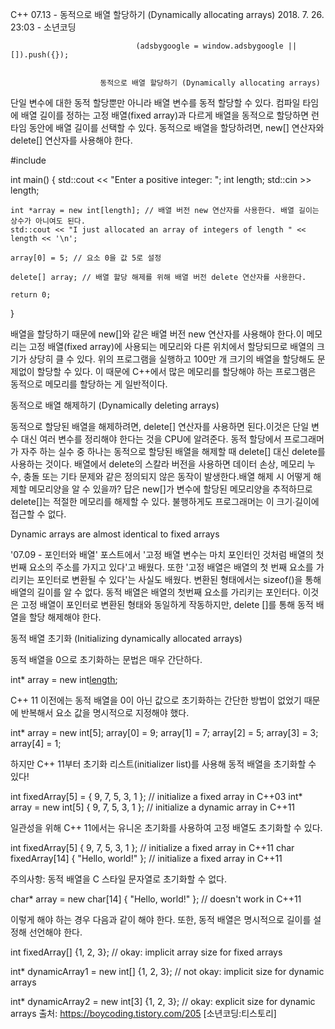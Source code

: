C++ 07.13 - 동적으로 배열 할당하기 (Dynamically allocating arrays) 
                                2018. 7. 26. 23:03 - 소년코딩
                                
                            
                        
                        
                    
                    
                    
                        
                        
                            
                                
                                (adsbygoogle = window.adsbygoogle || []).push({});
                            
                        
                        동적으로 배열 할당하기 (Dynamically allocating arrays)

단일 변수에 대한 동적 할당뿐만 아니라 배열 변수를 동적 할당할 수 있다. 컴파일 타임에 배열 길이를 정하는 고정 배열(fixed array)과 다르게 배열을 동적으로 할당하면 런타임 동안에 배열 길이를 선택할 수 있다. 동적으로 배열을 할당하려면, new[] 연산자와 delete[] 연산자를 사용해야 한다.

#include <iostream>

int main()
{
    std::cout << "Enter a positive integer: ";
    int length;
    std::cin >> length;

    int *array = new int[length]; // 배열 버전 new 연산자를 사용한다. 배열 길이는 상수가 아니여도 된다.
    std::cout << "I just allocated an array of integers of length " << length << '\n';

    array[0] = 5; // 요소 0을 값 5로 설정

    delete[] array; // 배열 할당 해제를 위해 배열 버전 delete 연산자를 사용한다.

    return 0;
}


배열을 할당하기 때문에 new[]와 같은 배열 버전 new 연산자를 사용해야 한다.이 메모리는 고정 배열(fixed array)에 사용되는 메모리와 다른 위치에서 할당되므로 배열의 크기가 상당히 클 수 있다. 위의 프로그램을 실행하고 100만 개 크기의 배열을 할당해도 문제없이 할당할 수 있다. 이 때문에 C++에서 많은 메모리를 할당해야 하는 프로그램은 동적으로 메모리를 할당하는 게 일반적이다.



동적으로 배열 해제하기 (Dynamically deleting arrays)

동적으로 할당된 배열을 해제하려면, delete[] 연산자를 사용하면 된다.이것은 단일 변수 대신 여러 변수를 정리해야 한다는 것을 CPU에 알려준다. 동적 할당에서 프로그래머가 자주 하는 실수 중 하나는 동적으로 할당된 배열을 해제할 때 delete[] 대신 delete를 사용하는 것이다. 배열에서 delete의 스칼라 버전을 사용하면 데이터 손상, 메모리 누수, 충돌 또는 기타 문제와 같은 정의되지 않은 동작이 발생한다.배열 해제 시 어떻게 해제할 메모리양을 알 수 있을까? 답은 new[]가 변수에 할당된 메모리양을 추적하므로 delete[]는 적절한 메모리를 해제할 수 있다. 불행하게도 프로그래머는 이 크기∙길이에 접근할 수 없다.



Dynamic arrays are almost identical to fixed arrays

'07.09 - 포인터와 배열' 포스트에서 '고정 배열 변수는 마치 포인터인 것처럼 배열의 첫 번째 요소의 주소를 가지고 있다'고 배웠다. 또한 '고정 배열은 배열의 첫 번째 요소를 가리키는 포인터로 변환될 수 있다'는 사실도 배웠다. 변환된 형태에서는 sizeof()을 통해 배열의 길이를 알 수 없다. 동적 배열은 배열의 첫번째 요소를 가리키는 포인터다. 이것은 고정 배열이 포인터로 변환된 형태와 동일하게 작동하지만, delete []를 통해 동적 배열을 할당 해제해야 한다.



동적 배열 초기화 (Initializing dynamically allocated arrays)

동적 배열을 0으로 초기화하는 문법은 매우 간단하다.

int* array = new int[length]();


C++ 11 이전에는 동적 배열을 0이 아닌 값으로 초기화하는 간단한 방법이 없었기 때문에 반복해서 요소 값을 명시적으로 지정해야 했다.

int* array = new int[5];
array[0] = 9;
array[1] = 7;
array[2] = 5;
array[3] = 3;
array[4] = 1;


하지만 C++ 11부터 초기화 리스트(initializer list)를 사용해 동적 배열을 초기화할 수 있다!

int fixedArray[5] = { 9, 7, 5, 3, 1 };     // initialize a fixed array in C++03
int* array = new int[5] { 9, 7, 5, 3, 1 }; // initialize a dynamic array in C++11


일관성을 위해 C++ 11에서는 유니온 초기화를 사용하여 고정 배열도 초기화할 수 있다.

int fixedArray[5] { 9, 7, 5, 3, 1 };     // initialize a fixed array in C++11
char fixedArray[14] { "Hello, world!" }; // initialize a fixed array in C++11


주의사항: 동적 배열을 C 스타일 문자열로 초기화할 수 없다.

char* array = new char[14] { "Hello, world!" }; // doesn't work in C++11


이렇게 해야 하는 경우 다음과 같이 해야 한다. 또한, 동적 배열은 명시적으로 길이를 설정해 선언해야 한다.

int fixedArray[] {1, 2, 3}; // okay: implicit array size for fixed arrays

int* dynamicArray1 = new int[] {1, 2, 3}; // not okay: implicit size for dynamic arrays

int* dynamicArray2 = new int[3] {1, 2, 3}; // okay: explicit size for dynamic arrays
출처: https://boycoding.tistory.com/205 [소년코딩:티스토리]